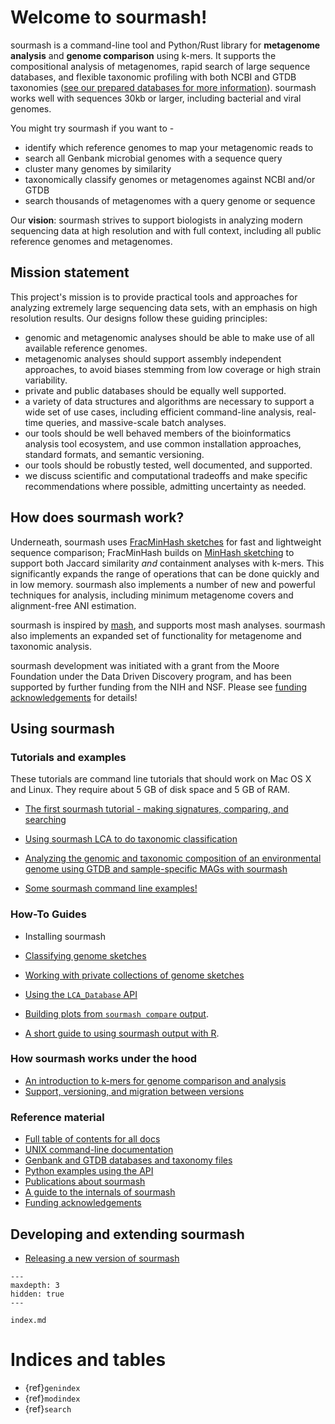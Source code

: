 # Welcome to sourmash!

sourmash is a command-line tool and Python/Rust library for
**metagenome analysis** and **genome comparison** using k-mers.  It
supports the compositional analysis of metagenomes, rapid search of
large sequence databases, and flexible taxonomic profiling with both
NCBI and GTDB taxonomies
([see our prepared databases for more information](databases.md)). sourmash
works well with sequences 30kb or larger, including bacterial and
viral genomes.

You might try sourmash if you want to -

* identify which reference genomes to map your metagenomic reads to
* search all Genbank microbial genomes with a sequence query
* cluster many genomes by similarity
* taxonomically classify genomes or metagenomes against NCBI and/or GTDB
* search thousands of metagenomes with a query genome or sequence

Our **vision**: sourmash strives to support biologists in analyzing
modern sequencing data at high resolution and with full context,
including all public reference genomes and metagenomes.

## Mission statement

This project's mission is to provide practical tools and approaches for
analyzing extremely large sequencing data sets, with an emphasis on
high resolution results. Our designs follow these guiding principles:

* genomic and metagenomic analyses should be able to make use of all
  available reference genomes.
* metagenomic analyses should support assembly independent approaches,
  to avoid biases stemming from low coverage or high strain
  variability.
* private and public databases should be equally well supported.
* a variety of data structures and algorithms are necessary to support
  a wide set of use cases, including efficient command-line analysis,
  real-time queries, and massive-scale batch analyses.
* our tools should be well behaved members of the bioinformatics
  analysis tool ecosystem, and use common installation approaches,
  standard formats, and semantic versioning.
* our tools should be robustly tested, well documented, and supported.
* we discuss scientific and computational tradeoffs and make specific
  recommendations where possible, admitting uncertainty as needed.

## How does sourmash work?

Underneath, sourmash uses [FracMinHash sketches](https://www.biorxiv.org/content/10.1101/2022.01.11.475838) for fast and
lightweight sequence comparison; FracMinHash builds on
[MinHash sketching](https://en.wikipedia.org/wiki/MinHash) to support both Jaccard similarity
_and_ containment analyses with k-mers.  This significantly expands
the range of operations that can be done quickly and in low
memory. sourmash also implements a number of new and powerful techniques
for analysis, including minimum metagenome covers and alignment-free ANI
estimation.

sourmash is inspired by [mash](https://mash.readthedocs.io), and
supports most mash analyses. sourmash also implements an expanded set
of functionality for metagenome and taxonomic analysis.

sourmash development was initiated with a grant from the Moore
Foundation under the Data Driven Discovery program, and has been
supported by further funding from the NIH and NSF. Please see
[funding acknowledgements](funding.md) for details!

## Using sourmash

### Tutorials and examples

These tutorials are command line tutorials that should work on Mac OS
X and Linux. They require about 5 GB of disk space and 5 GB of RAM.

* [The first sourmash tutorial - making signatures, comparing, and searching](tutorial-basic.md)

* [Using sourmash LCA to do taxonomic classification](tutorials-lca.md)

* [Analyzing the genomic and taxonomic composition of an environmental genome using GTDB and sample-specific MAGs with sourmash](tutorial-lemonade.md)

* [Some sourmash command line examples!](sourmash-examples.ipynb)

### How-To Guides

* Installing sourmash

* [Classifying genome sketches](classifying-signatures.md)

* [Working with private collections of genome sketches](sourmash-collections.ipynb)

* [Using the `LCA_Database` API](using-LCA-database-API.ipynb)

* [Building plots from `sourmash compare` output](plotting-compare.ipynb).

* [A short guide to using sourmash output with R](other-languages.md).

### How sourmash works under the hood

* [An introduction to k-mers for genome comparison and analysis](kmers-and-minhash.ipynb)
* [Support, versioning, and migration between versions](support.md)

### Reference material

* [Full table of contents for all docs](toc.md)
* [UNIX command-line documentation](command-line.md)
* [Genbank and GTDB databases and taxonomy files](databases.md)
* [Python examples using the API](api-example.md)
* [Publications about sourmash](publications.md)
* [A guide to the internals of sourmash](sourmash-internals.md)
* [Funding acknowledgements](funding.md)

## Developing and extending sourmash

* [Releasing a new version of sourmash](release.md)

<!--

This toctree sets the sidebar menu, but is otherwise hidden so that it
doesn't show up redundantly at the bottom of the index page.

-->

```{toctree}
---
maxdepth: 3
hidden: true
---

index.md
```

# Indices and tables

* {ref}`genindex`
* {ref}`modindex`
* {ref}`search`
